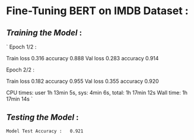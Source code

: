 # Fine-Tuning BERT on IMDB Dataset :


## ***Training the Model*** :


`
Epoch 1/2 :

Train loss 0.316 accuracy 0.888
Val   loss 0.283 accuracy 0.914

Epoch 2/2 :

Train loss 0.182 accuracy 0.955
Val   loss 0.355 accuracy 0.920

CPU times: user 1h 13min 5s, sys: 4min 6s, total: 1h 17min 12s
Wall time: 1h 17min 14s
`


## ***Testing the Model*** :


`
Model Test Accuracy :   0.921
`
